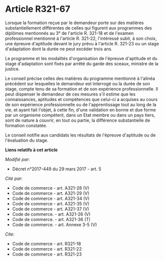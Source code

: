 # Article R321-67

Lorsque la formation reçue par le demandeur porte sur des matières substantiellement différentes de celles qui figurent aux
programmes des diplômes mentionnés au 3° de l'article R. 321-18 et de l'examen professionnel mentionné à l'article R. 321-22,
l'intéressé subit, à son choix, une épreuve d'aptitude devant le jury prévu à l'article R. 321-23 ou un stage d'adaptation
dont la durée ne peut excéder trois ans.

Le programme et les modalités d'organisation de l'épreuve d'aptitude et du stage d'adaptation sont fixés par arrêté du garde
des sceaux, ministre de la justice.

Le conseil précise celles des matières du programme mentionné à l'alinéa précédent sur lesquelles le demandeur est interrogé
ou la durée de son stage, compte tenu de sa formation et de son expérience professionnelle. Il peut dispenser le demandeur de
ces mesures s'il estime que les connaissances, aptitudes et compétences que celui-ci a acquises au cours de son expérience
professionnelle ou de l'apprentissage tout au long de la vie, et ayant fait l'objet, à cette fin, d'une validation en bonne
et due forme par un organisme compétent, dans un Etat membre ou dans un pays tiers, sont de nature à couvrir, en tout ou
partie, la différence substantielle de formation constatée.

Le conseil notifie aux candidats les résultats de l'épreuve d'aptitude ou de l'évaluation du stage.

**Liens relatifs à cet article**

_Modifié par_:

  - Décret n°2017-449 du 29 mars 2017 - art. 5

_Cité par_:

  - Code de commerce - art. A321-28 (V)
  - Code de commerce - art. A321-29 (V)
  - Code de commerce - art. A321-34 (V)
  - Code de commerce - art. A321-35 (V)
  - Code de commerce - art. A321-37 (V)
  - Code de commerce. - art. A321-26 (V)
  - Code de commerce. - art. A321-36 (T)
  - Code de commerce. - art. Annexe 3-5 (V)

_Cite_:

  - Code de commerce - art. R321-18
  - Code de commerce - art. R321-22
  - Code de commerce - art. R321-23
